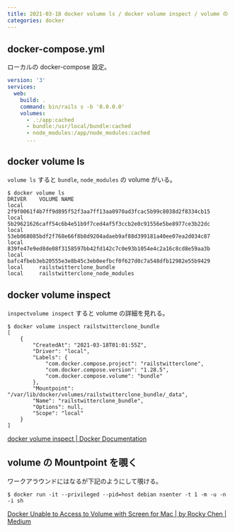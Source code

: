 ```yaml
---
title: 2021-03-18 docker volume ls / docker volume inspect / volume の Mountpoint を覗く
categories: docker
---
```


## docker-compose.yml

ローカルの docker-compose 設定。

```yml
version: '3'
services:
  web:
    build: .
    command: bin/rails s -b '0.0.0.0'
    volumes:
      - .:/app:cached
      - bundle:/usr/local/bundle:cached
      - node_modules:/app/node_modules:cached
      ...
```

## docker volume ls

`volume ls` すると `bundle`, `node_modules` の volume がいる。

```console
$ docker volume ls
DRIVER    VOLUME NAME
local     2f9f0061f4b7ff9d895f52f3aa7ff13aa0970ad3fcac5b99c8038d2f8334cb15
local     5b29621626caff54c6b4e51b9f7ced4af5f3ccb2e0c91556e5be8977ce3b22dc
local     53eb068085bdf2f768e66f8b8d9204adaeb9af88d399181a40ee07ea2d034c87
local     839fe47e9ed8de08f3158597bb42fd142c7c0e93b1054e4c2a16c8cd8e59aa3b
local     bafc4fbeb3eb20555e3e8b45c3eb0eefbcf0f627d0c7a548dfb12982e55b9429
local     railstwitterclone_bundle
local     railstwitterclone_node_modules
```

## docker volume inspect

`inspectvolume inspect` すると volume の詳細を見れる。

```console
$ docker volume inspect railstwitterclone_bundle
[
    {
        "CreatedAt": "2021-03-18T01:01:55Z",
        "Driver": "local",
        "Labels": {
            "com.docker.compose.project": "railstwitterclone",
            "com.docker.compose.version": "1.28.5",
            "com.docker.compose.volume": "bundle"
        },
        "Mountpoint": "/var/lib/docker/volumes/railstwitterclone_bundle/_data",
        "Name": "railstwitterclone_bundle",
        "Options": null,
        "Scope": "local"
    }
]
```

[docker volume inspect \| Docker Documentation](https://docs.docker.com/engine/reference/commandline/volume_inspect/)

## volume の Mountpoint を覗く

ワークアラウンドにはなるが下記のようにして覗ける。

```console
$ docker run -it --privileged --pid=host debian nsenter -t 1 -m -u -n -i sh
```

[Docker Unable to Access to Volume with Screen for Mac \| by Rocky Chen \| Medium](https://rocky-chen.medium.com/docker-unable-to-access-to-volume-with-screen-for-mac-9d016f5420e6)
